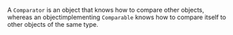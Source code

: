 A `Comparator` is an object that knows how to compare other objects, whereas an
objectimplementing `Comparable` knows how to compare itself to other objects of
the same type.
